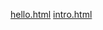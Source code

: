 <a href="https://leejunyoung228.github.io/webcontents/week_1/hello.html">hello.html</a>
<a href="https://leejunyoung228.github.io/webcontents/week_1/intro.html">intro.html</a>
